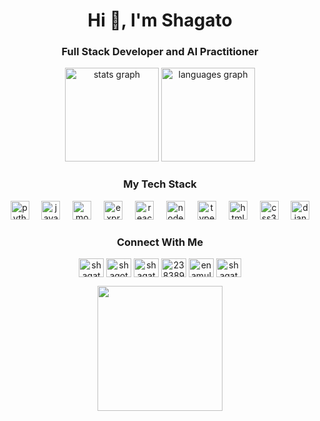 <h1 align="center">Hi 👋, I'm Shagato</h1>

<h3 align="center">Full Stack Developer and AI Practitioner</h3>



<div align="center">
<img src="https://github-readme-stats.vercel.app/api?username=shagatomte19&hide_title=false&hide_rank=false&show_icons=true&include_all_commits=true&count_private=true&disable_animations=false&theme=dracula&locale=en&hide_border=false" height="150" alt="stats graph" />
<img src="https://github-readme-stats.vercel.app/api/top-langs?username=shagatomte19&locale=en&hide_title=false&layout=compact&card_width=320&langs_count=5&theme=dracula&hide_border=false" height="150" alt="languages graph" />
</div>




<h3 align="center">My Tech Stack</h3>
<div align="center">
<img src="https://cdn.jsdelivr.net/gh/devicons/devicon/icons/python/python-original.svg" height="30" alt="python logo" />
<img width="12" />
<img src="https://cdn.jsdelivr.net/gh/devicons/devicon/icons/javascript/javascript-original.svg" height="30" alt="javascript logo" />
<img width="12" />
<img src="https://skillicons.dev/icons?i=mongodb" height="30" alt="mongodb logo" />
<img width="12" />
<img src="https://skillicons.dev/icons?i=express" height="30" alt="express logo" />
<img width="12" />
<img src="https://cdn.jsdelivr.net/gh/devicons/devicon/icons/react/react-original.svg" height="30" alt="react logo" />
<img width="12" />
<img src="https://skillicons.dev/icons?i=nodejs" height="30" alt="nodejs logo" />
<img width="12" />
<img src="https://cdn.jsdelivr.net/gh/devicons/devicon/icons/typescript/typescript-original.svg" height="30" alt="typescript logo" />
<img width="12" />
<img src="https://cdn.jsdelivr.net/gh/devicons/devicon/icons/html5/html5-original.svg" height="30" alt="html5 logo" />
<img width="12" />
<img src="https://cdn.jsdelivr.net/gh/devicons/devicon/icons/css3/css3-original.svg" height="30" alt="css3 logo" />
<img width="12" />
<img src="https://skillicons.dev/icons?i=django" height="30" alt="django logo" />
</div>


<h3 align="center">Connect With Me</h3>
<p align="center">
<a href="https://www.leetcode.com/shagato" target="blank"><img align="center" src="https://raw.githubusercontent.com/rahuldkjain/github-profile-readme-generator/master/src/images/icons/Social/leet-code.svg" alt="shagato" height="30" width="40" /></a>
<a href="https://codeforces.com/profile/shagoto_mte19" target="blank"><img align="center" src="https://raw.githubusercontent.com/rahuldkjain/github-profile-readme-generator/master/src/images/icons/Social/codeforces.svg" alt="shagoto_mte19" height="30" width="40" /></a>
<a href="https://linkedin.com/in/shagatomte19" target="blank"><img align="center" src="https://raw.githubusercontent.com/rahuldkjain/github-profile-readme-generator/master/src/images/icons/Social/linked-in-alt.svg" alt="shagatomte19" height="30" width="40" /></a>
<a href="https://stackoverflow.com/users/23838958" target="blank"><img align="center" src="https://raw.githubusercontent.com/rahuldkjain/github-profile-readme-generator/master/src/images/icons/Social/stack-overflow.svg" alt="23838958" height="30" width="40" /></a>
<a href="https://kaggle.com/enamulhasanshagato" target="blank"><img align="center" src="https://raw.githubusercontent.com/rahuldkjain/github-profile-readme-generator/master/src/images/icons/Social/kaggle.svg" alt="enamulhasanshagato" height="30" width="40" /></a>
<a href="https://twitter.com/shagatooo" target="blank"><img align="center" src="https://raw.githubusercontent.com/rahuldkjain/github-profile-readme-generator/master/src/images/icons/Social/twitter.svg" alt="shagatooo" height="30" width="40" /></a>
</p>

<div align="center">
<img height="200" src="https://media.giphy.com/media/v1.Y2lkPTc5MGI3NjExODQzdmN1cHhsYTBuOXlwNDk4MDJqczV3NnMzZzFuZXF4MTh3ZHh4ayZlcD12MV9naWZzX3NlYXJjaCZjdD1n/13GIgrGdslD9oQ/giphy.gif" />
</div>







